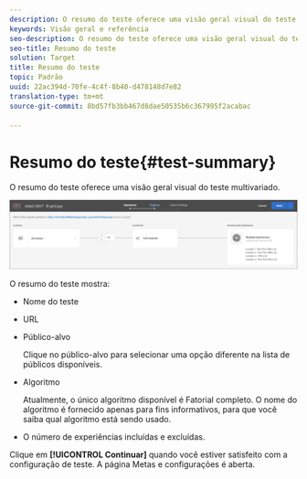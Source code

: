 ```yaml
---
description: O resumo do teste oferece uma visão geral visual do teste multivariado.
keywords: Visão geral e referência
seo-description: O resumo do teste oferece uma visão geral visual do teste multivariado.
seo-title: Resumo do teste
solution: Target
title: Resumo do teste
topic: Padrão
uuid: 22ac394d-70fe-4c4f-8b40-d478148d7e82
translation-type: tm+mt
source-git-commit: 8bd57fb3bb467d8dae50535b6c367995f2acabac

---
```



# Resumo do teste{#test-summary}

O resumo do teste oferece uma visão geral visual do teste multivariado.

![Caixa de diálogo Testar resumo](/help/c-activities/c-multivariate-testing/t-create-multivariate-test/assets/summary2new.png)

O resumo do teste mostra:

* Nome do teste
* URL
* Público-alvo

   Clique no público-alvo para selecionar uma opção diferente na lista de públicos disponíveis.
* Algoritmo

   Atualmente, o único algoritmo disponível é Fatorial completo. O nome do algoritmo é fornecido apenas para fins informativos, para que você saiba qual algoritmo está sendo usado.
* O número de experiências incluídas e excluídas.

Clique em **[!UICONTROL Continuar]** quando você estiver satisfeito com a configuração de teste. A página Metas e configurações é aberta.
